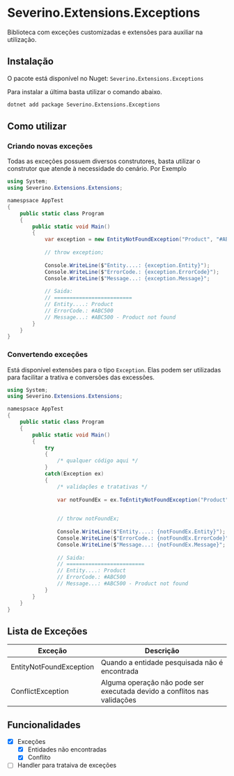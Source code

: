 # Severino.Extensions.Exceptions
Biblioteca com exceções customizadas e extensões para auxiliar na utilização.

## Instalação
O pacote está disponível no Nuget: `Severino.Extensions.Exceptions`

Para instalar a última basta utilizar o comando abaixo.
```bash
dotnet add package Severino.Extensions.Exceptions
```

## Como utilizar

### Criando novas exceções
Todas as exceções possuem diversos construtores, basta utilizar o construtor que atende à necessidade do cenário. Por Exemplo

```c#
using System;
using Severino.Extensions.Extensions;

namespsace AppTest
{
    public static class Program
    {
        public static void Main()
        {
            var exception = new EntityNotFoundException("Product", "#ABC500");
            
            // throw exception;
            
            Console.WriteLine($"Entity....: {exception.Entity}");
            Console.WriteLine($"ErrorCode.: {exception.ErrorCode}");
            Console.WriteLine($"Message...: {exception.Message}";
            
            // Saida:
            // ========================= 
            // Entity....: Product
            // ErrorCode.: #ABC500
            // Message...: #ABC500 - Product not found
        }
    }
}
```

### Convertendo exceções
Está disponível extensões para o tipo `Exception`. Elas podem ser utilizadas para facilitar a trativa e conversões das excessões.

```c#
using System;
using Severino.Extensions.Extensions;

namespsace AppTest
{
    public static class Program
    {
        public static void Main()
        {
            try
            {
                /* qualquer código aqui */
            }
            catch(Exception ex)
            {
                /* validações e tratativas */
                
                var notFoundEx = ex.ToEntityNotFoundException("Product", "#ABC500");
                

                // throw notFoundEx;
                
                Console.WriteLine($"Entity....: {notFoundEx.Entity}");
                Console.WriteLine($"ErrorCode.: {notFoundEx.ErrorCode}");
                Console.WriteLine($"Message...: {notFoundEx.Message}";
                
                // Saida:
                // ========================= 
                // Entity....: Product
                // ErrorCode.: #ABC500
                // Message...: #ABC500 - Product not found
            }
        }
    }
}
```

## Lista de Exceções

| Exceção                   | Descrição                                                                     |  
| ------------------------- | ----------------------------------------------------------------------------- |
| EntityNotFoundException   | Quando a entidade pesquisada não é encontrada                                 |
| ConflictException         | Alguma operação não pode ser executada devido a conflitos nas validações      |

## Funcionalidades

- [x] Exceções 
    - [x] Entidades não encontradas
    - [x] Conflito
- [ ] Handler para trataiva de exceções    
